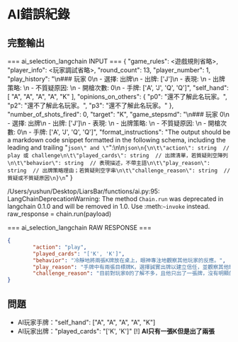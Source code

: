 # AI錯誤紀錄
## 完整輸出
=== ai_selection_langchain INPUT ===
{
  "game_rules": <遊戲規則省略>,
  "player_info": <玩家調試省略>,
  "round_count": 13,
  "player_number": 1,
  "play_history": "\n### 玩家 0\n - 選擇: 出牌\n - 出牌: ['J']\n - 表現: \n - 出牌策略: \n - 不質疑原因: \n - 開槍次數: 0\n - 手牌: ['A', 'J', 'Q', 'Q']",
  "self_hand": [
    "A",
    "A",
    "A",
    "A",
    "K"
  ],
  "opinions_on_others": {
    "p0": "還不了解此名玩家。",
    "p2": "還不了解此名玩家。",
    "p3": "還不了解此名玩家。"
  },
  "number_of_shots_fired": 0,
  "target": "K",
  "game_stepsmd": "\n### 玩家 0\n - 選擇: 出牌\n - 出牌: ['J']\n - 表現: \n - 出牌策略: \n - 不質疑原因: \n - 開槍次數: 0\n - 手牌: ['A', 'J', 'Q', 'Q']",
  "format_instructions": "The output should be a markdown code snippet formatted in the following schema, including the leading and trailing \"```json\" and \"```\":\n\n```json\n{\n\t\"action\": string  // play 或 challenge\n\t\"played_cards\": string  // 出牌清單，若質疑則空陣列\n\t\"behavior\": string  // 表現描述，不帶主語\n\t\"play_reason\": string  // 出牌策略理由；若質疑則空字串\n\t\"challenge_reason\": string  // 質疑或不質疑原因\n}\n```"
}

/Users/yushun/Desktop/LiarsBar/functions/ai.py:95: LangChainDeprecationWarning: The method `Chain.run` was deprecated in langchain 0.1.0 and will be removed in 1.0. Use :meth:`~invoke` instead.
  raw_response = chain.run(payload)

=== ai_selection_langchain RAW RESPONSE ===
```json
{
        "action": "play",
        "played_cards": "['K', 'K']",
        "behavior": "冷靜地將兩張K牌放在桌上，眼神專注地觀察其他玩家的反應。",
        "play_reason": "手牌中有兩張目標牌K，選擇誠實出牌以建立信任，並觀察其他玩家的反應以收集更多信息。",
        "challenge_reason": "目前對玩家0的了解不多，且他只出了一張牌，沒有明顯的謊言跡象，因此不質疑。"
}
```

## 問題
 - AI玩家手牌："self_hand": ["A", "A", "A", "A", "K"]
 - AI玩家出牌："played_cards": "['K', 'K']"
 [!] **AI只有一張K但是出了兩張**